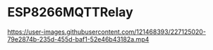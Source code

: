 # ESP8266MQTTRelay






https://user-images.githubusercontent.com/121468393/227125020-79e2874b-235d-455d-baf1-52e46b43182a.mp4

